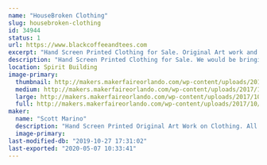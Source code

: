 ```yaml
---
name: "HouseBroken Clothing"
slug: housebroken-clothing
id: 34944
status: 1
url: https://www.blackcoffeeandtees.com
excerpt: "Hand Screen Printed Clothing for Sale. Original Art work and Screen Printing all done by HouseBroken Clothing. "
description: "Hand Screen Printed Clothing for Sale. We would be bringing 2 clothing lines with us, Black Coffee and Tees and House Broken Clothing. Black Coffee and Tees is a sci fi, horror, comic parody line and House Broken Clothing is a Animal Lover Line. All shirts range from $20-$30."
location: Spirit Building
image-primary:
  thumbnail: http://makers.makerfaireorlando.com/wp-content/uploads/2017/10/20170929_201552-150x150.jpg
  medium: http://makers.makerfaireorlando.com/wp-content/uploads/2017/10/20170929_201552-300x169.jpg
  large: http://makers.makerfaireorlando.com/wp-content/uploads/2017/10/20170929_201552-1024x576.jpg
  full: http://makers.makerfaireorlando.com/wp-content/uploads/2017/10/20170929_201552.jpg
maker:
  name: "Scott Marino"
  description: "Hand Screen Printed Original Art Work on Clothing. All Art is Drawn and Hand Screen Printed by the Artist, Scott Marino."
  image-primary: 
last-modified-db: "2019-10-27 17:31:02"
last-exported: "2020-05-07 10:33:41"
---
```

